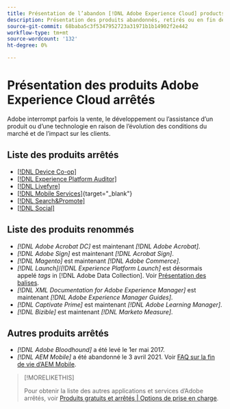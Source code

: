 ```yaml
---
title: Présentation de l’abandon [!DNL Adobe Experience Cloud] products
description: Présentation des produits abandonnés, retirés ou en fin de vie pour [!DNL Adobe Experience Cloud] et [!DNL Adobe Experience Platform]
source-git-commit: 68baba5c3f5347952723a31971b1b14902f2e442
workflow-type: tm+mt
source-wordcount: '132'
ht-degree: 0%

---
```



# Présentation des produits Adobe Experience Cloud arrêtés

Adobe interrompt parfois la vente, le développement ou l’assistance d’un produit ou d’une technologie en raison de l’évolution des conditions du marché et de l’impact sur les clients.

## Liste des produits arrêtés

* [[!DNL Device Co-op]](device-co-op.md)
* [[!DNL Experience Platform Auditor]](auditor.md)
* [[!DNL Livefyre]](livefyre.md)
* [[!DNL Mobile Services]](https://experienceleague.adobe.com/docs/mobile-services/using/eol.html){target=&quot;_blank&quot;}
* [[!DNL Search&Promote]](search-promote.md)
* [[!DNL Social]](social.md)

<!--
## Notifications of upcoming products to be discontinued

* [!DNL Data Workbench] end-of-life date is **December 31, 2023**. [Link]

-->

## Liste des produits renommés

* *[!DNL Adobe Acrobat DC]* est maintenant *[!DNL Adobe Acrobat]*.
* *[!DNL Adobe Sign]* est maintenant *[!DNL Acrobat Sign]*.
* *[!DNL Magento]* est maintenant *[!DNL Adobe Commerce]*.
* *[!DNL Launch]*/*[!DNL Experience Platform Launch]* est désormais appelé *tags* in [!DNL Adobe Data Collection]. Voir [Présentation des balises](https://experienceleague.adobe.com/docs/experience-platform/tags/home.html).
* *[!DNL XML Documentation for Adobe Experience Manager]* est maintenant *[!DNL Adobe Experience Manager Guides]*.
* *[!DNL Captivate Prime]* est maintenant *[!DNL Adobe Learning Manager]*.
* *[!DNL Bizible]* est maintenant *[!DNL Marketo Measure]*.

## Autres produits arrêtés

* *[!DNL Adobe Bloodhound]* a été levé le 1er mai 2017.
* *[!DNL AEM Mobile]* a été abandonné le 3 avril 2021. Voir [FAQ sur la fin de vie d’AEM Mobile](https://helpx.adobe.com/digital-publishing-solution/help/aem-mobile-end-of-life-faq.html).

>[!MORELIKETHIS]
>
>Pour obtenir la liste des autres applications et services d’Adobe arrêtés, voir [Produits gratuits et arrêtés | Options de prise en charge](https://helpx.adobe.com/support/programs/support-options-free-discontinued-apps-services.html).
